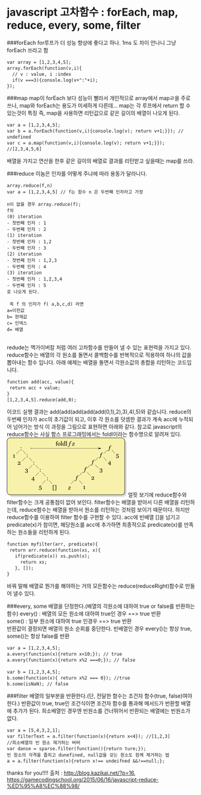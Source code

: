 javascript 고차함수 : forEach, map, reduce, every, some, filter
==============================================================
###forEach
for루프가 더 성능 향상에 좋다고 하나. 1ms 도 차이 안나니 그냥 forEach 쓰라고 함
```
var array = [1,2,3,4,5];
array.forEach(function(v,i){
  // v : value, i :index
  if(v ===3){console.log(v+":"+i); 
});
```
###map
map이 forEach 보다 성능이 빨라서 개인적으로 array에서 mapㄹ을 주로 쓰나,
map와 forEach는 용도가 미세하게 다른데... map는 각 루프에서 return 할 수 있는것이 특징
즉, map을 사용하면 리턴값으로 같은 길이의 배열이 나오게 된다.
```
var a = [1,2,3,4,5];
var b = a.forEach(function(v,i){console.log(v); return v+1;}}); // undefined
var c = a.map(function(v,i){console.log(v); return v+1;}}); //[2,3,4,5,6]
```
 배열을 가지고 연산을 한후 같은 길이의 배열로 결과를 리턴받고 싶을때는 map를 쓰라.
 
###reduce
이놈은 인자를 어떻게 주냐에 따라 용동가 달라니다.
```
array.reduce(f,n)
var a = [1,2,3,4,5] // f는 함수 n 은 두번째 인자라고 가정

n이 없을 경우 array.reduce(f);
f의 
(0) iteration 
- 첫번째 인자 : 1
- 두번째 인자 : 2
(1) iteration
- 첫번째 인자 : 1,2
- 두번째 인자 : 3
(2) iteration
- 첫번째 인자 : 1,2,3
- 두번째 인자 : 4
(3) iteration
- 첫번째 인자 : 1,2,3,4
- 두번째 인자 : 5
로 나오게 된다.

 즉 f 의 인자가 f( a,b,c,d) 라면
a=이전값
b= 현재값
c= 인덱스
d= 배열
 
 ```
 redude는 맥가이버칼 처럼 여러 고차함수를 만들어 낼 수 있는 표현력을 가지고 있다. reduce함수는 배열의 각 원소를 돌면서 콜백함수를 반복적으로 적용하여 하나의 값을 뽑아내는 함수 입니다.
 아래 예제는 배열을 돌면서 각원소값의 총합을 리턴하는 코드입니다.
 ```
 function add(acc, value){
  return acc + value;
 }
 [1,2,3,4,5].reduce(add,0);
 ```
 이코드 실행 결과는 add(add(add(add(add(0,1),2),3),4),5)와 같습니다.
 reduce의 두번째 인자가 acc의 초기값이 되고, 이후 각 원소를 덧셈한 결과가 계속 acc에 누적되어 넘어가는 방식
 이 과정을 그림으로 표현하면 아래와 같다.
 참고로 javascript의 reduce함수는 사실 함스 프로그래밍에서는 foldl이라는 함수명으로 알려져 있다.
 <img src="https://github.com/leedo1982/study/blob/master/JAVASCRIPT/image/foldl.png">
 얼핏 보기에 reduce함수와 filter함수는 크게 공통점이 없어 보인다.
 filter함수는 배열을 받아서 다른 배열을 리턴하는데, reduce함수는 배열을 받아서 원소를 리턴하는 것처럼 보이기 때문이다.
 하지만 reduce함수를 이용하여 filter 함수를 구현할 수 있다.
 acc에 빈배열 []을 넘기고 predicate(x)가 참이면, 해당원소를 acc에 추가하면 최종적으로 predicate(x)를 만족하는 원소들을 리턴하게 된다.
 ```
 function myfilter(arr, predicate){
  return arr.reduce(function(xs, x){
    if(predicate(x)) xs.push(x);
      return xs;
    }, []);
 }
 ```
 바꿔 말해 배열로 뭔가를 해야하는 거의 모든함수는 reduce(reduceRight)함수로 만들어 낼수 있다.
 
###every, some
배열을 단정한다.(배열의 각원소에 대하여 true or false를 반환하는 함수)
every() : 배열의 모든 원소에 대하여 true인 경우 ==> true 반환  
some() : 일부 원소에 대하여 true 인경우 ==> true 반환  
반환값이 결정되면 배열의 원소 순회를 중단한다.
빈배열인 경우 every()는 항상 true, some()는 항상 false를 반환
```
var a = [1,2,3,4,5];
a.every(function(x){return x<10;}); // true
a.every(function(x){return x%2 ===0;}); // false

var b = [1,2,3,4,5];
b.some(function(x){ return x%2 === 0}); //true
b.some(isNaN); // false
```
###filter
배열의 일부분을 반환한다.(단, 전달한 함수는 조건자 함수(true, false)여야한다.)
반환값이  true, true인 조건식이면 조건자 함수를 통과해 메서드가 반환할 배열에 추가가 된다.
희소배열인 경우엔 빈원소를 건너뛰어서 반환되는 배열에는 빈원소가 없다.
```
var a = [5,4,3,2,1];
var filterText = a.filter(function(x){return x<4}); //[1,2,3]
//희소배열의 빈 원소 제거하는 버버
var danse = sparse.filter(function(){return ture;}); 
빈 원소의 각격을 좁히고 dunefined, null값을 갖는 원소도 함께 제거하는 법
a = a.filter(function(x){return x!== undeifned &&!==null;};
```
 
 
 
 
 
 
 thanks for you!!!!
 출처 : http://blog.kazikai.net/?p=16, https://gamecodingschool.org/2015/06/16/javascript-reduce-%ED%95%A8%EC%88%98/
